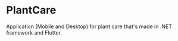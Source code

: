 # PlantCare
Application (Mobile and Desktop) for plant care that's made in .NET framework and Flutter.

